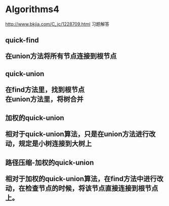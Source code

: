 # Algorithms4
http://www.bkjia.com/C_jc/1228709.html
习题解答

<h2>quick-find<br>
  
  在union方法将所有节点连接到根节点<br>

<h2>quick-union<br>
  
  在find方法里，找到根节点<br>
  在union方法里，将树合并<br>

<h2>加权的quick-union
  
  相对于quick-union算法，只是在union方法进行改动，规定是小树连接到大树上<br>

<h2>路径压缩-加权的quick-union
  
  相对于加权的quick-union算法，在find方法中进行改动，在检查节点的时候，将该节点直接连接到根节点上。
